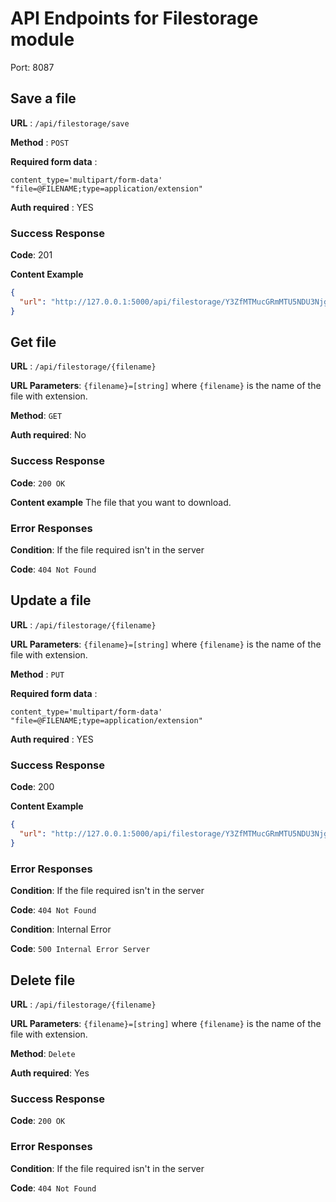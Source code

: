 # API Endpoints for Filestorage module

Port: 8087

## Save a file

**URL** : `/api/filestorage/save`

**Method** : `POST`

**Required form data** : 
```
content_type='multipart/form-data'
"file=@FILENAME;type=application/extension"
```
**Auth required** : YES

### Success Response

**Code**: 201

**Content Example**

````json
{
  "url": "http://127.0.0.1:5000/api/filestorage/Y3ZfMTMucGRmMTU5NDU3NjgzNS4zMzUzNTg=.pdf"
}
````

## Get file
**URL** : `/api/filestorage/{filename}`

**URL Parameters**: `{filename}=[string]` where `{filename}` is the name of the file with extension.

**Method**: `GET`

**Auth required**: No

### Success Response

**Code**: `200 OK`

**Content example**
The file that you want to download.

### Error Responses

**Condition**: If the file required isn't in the server

**Code**: `404 Not Found`

## Update a file

**URL** : `/api/filestorage/{filename}`

**URL Parameters**: `{filename}=[string]` where `{filename}` is the name of the file with extension.

**Method** : `PUT`

**Required form data** : 
```
content_type='multipart/form-data'
"file=@FILENAME;type=application/extension"
```
**Auth required** : YES

### Success Response

**Code**: 200

**Content Example**

````json
{
  "url": "http://127.0.0.1:5000/api/filestorage/Y3ZfMTMucGRmMTU5NDU3NjgzNS4zMzUzNTg=.pdf"
}
````

### Error Responses

**Condition**: If the file required isn't in the server

**Code**: `404 Not Found`

**Condition**: Internal Error

**Code**: `500 Internal Error Server`

## Delete file
**URL** : `/api/filestorage/{filename}`

**URL Parameters**: `{filename}=[string]` where `{filename}` is the name of the file with extension.

**Method**: `Delete`

**Auth required**: Yes

### Success Response

**Code**: `200 OK`

### Error Responses

**Condition**: If the file required isn't in the server

**Code**: `404 Not Found`

